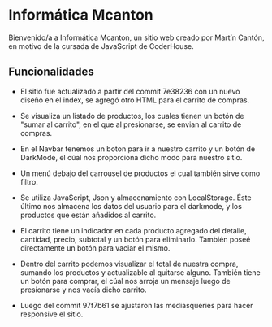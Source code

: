 # Informática Mcanton

Bienvenido/a a Informática Mcanton, un sitio web creado por Martín Cantón, en motivo de la cursada de JavaScript de CoderHouse.


## Funcionalidades
* El sitio fue actualizado a partir del commit 7e38236 con un nuevo diseño en el index, se agregó otro HTML para el carrito de compras.

* Se visualiza un listado de productos, los cuales tienen un botón de "sumar al carrito", en el que al presionarse, se envian al carrito de compras.

* En el Navbar tenemos un boton para ir a nuestro carrito y un botón de DarkMode, el cúal nos proporciona dicho modo para nuestro sitio.

* Un menú debajo del carrousel de productos el cual también sirve como filtro.

* Se utiliza JavaScript, Json y almacenamiento con LocalStorage. Éste último nos almacena los datos del usuario para el darkmode, y los productos que están añadidos al carrito.

* El carrito tiene un indicador en cada producto agregado del detalle, cantidad, precio, subtotal y un botón para eliminarlo. También poseé directamente un botón para vaciar el mismo.

* Dentro del carrito podemos visualizar el total de nuestra compra, sumando los productos y actualizable al quitarse alguno. También tiene un botón para comprar, el cúal nos arroja un mensaje luego de presionarse y nos vacía dicho carrito.

* Luego del commit 97f7b61 se ajustaron las mediasqueries para hacer responsive el sitio.




